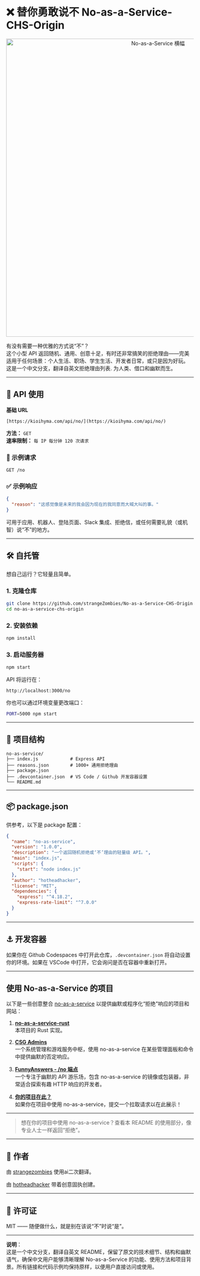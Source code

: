 # ❌ 替你勇敢说不 No-as-a-Service-CHS-Origin

<p align="center">
  <img src="https://raw.githubusercontent.com/hotheadhacker/no-as-a-service/main/assets/imgs/naas-with-no-logo-bunny.png" width="800" alt="No-as-a-Service 横幅" width="70%"/>
</p>

有没有需要一种优雅的方式说“不”？  
这个小型 API 返回随机、通用、创意十足，有时还非常搞笑的拒绝理由——完美适用于任何场景：个人生活、职场、学生生活、开发者日常，或只是因为好玩。
这是一个中文分支，翻译自英文拒绝理由列表.
为人类、借口和幽默而生。

---

## 🚀 API 使用

**基础 URL**  
```
[https://kioihyma.com/api/no/](https://kioihyma.com/api/no/)
```

**方法：** `GET`  
**速率限制：** `每 IP 每分钟 120 次请求`

### 🔄 示例请求
```http
GET /no
```

### ✅ 示例响应
```json
{
  "reason": "这感觉像是未来的我会因为现在的我同意而大喊大叫的事。"
}
```

可用于应用、机器人、登陆页面、Slack 集成、拒绝信，或任何需要礼貌（或机智）说“不”的地方。

---

## 🛠️ 自托管

想自己运行？它轻量且简单。

### 1. 克隆仓库
```bash
git clone https://github.com/strangeZombies/No-as-a-Service-CHS-Origin.git
cd no-as-a-service-chs-origin
```

### 2. 安装依赖
```bash
npm install
```

### 3. 启动服务器
```bash
npm start
```

API 将运行在：
```
http://localhost:3000/no
```

你也可以通过环境变量更改端口：
```bash
PORT=5000 npm start
```

---

## 📁 项目结构

```
no-as-service/
├── index.js            # Express API
├── reasons.json        # 1000+ 通用拒绝理由
├── package.json
├── .devcontainer.json  # VS Code / Github 开发容器设置
└── README.md
```

---

## 📦 package.json

供参考，以下是 package 配置：

```json
{
  "name": "no-as-service",
  "version": "1.0.0",
  "description": "一个返回随机拒绝或‘不’理由的轻量级 API。",
  "main": "index.js",
  "scripts": {
    "start": "node index.js"
  },
  "author": "hotheadhacker",
  "license": "MIT",
  "dependencies": {
    "express": "^4.18.2",
    "express-rate-limit": "^7.0.0"
  }
}
```

---

## ⚓ 开发容器

如果你在 Github Codespaces 中打开此仓库，`.devcontainer.json` 将自动设置你的环境。如果在 VSCode 中打开，它会询问是否在容器中重新打开。

---

## 使用 No-as-a-Service 的项目

以下是一些创意整合 [no-as-a-service](https://naas.isalman.dev/no) 以提供幽默或程序化“拒绝”响应的项目和网站：

1. **[no-as-a-service-rust](https://github.com/ZAZPRO/no-as-a-service-rust)**  
   本项目的 Rust 实现。

2. **[CSG Admins](https://csg-admins.de)**  
   一个系统管理和游戏服务中枢，使用 no-as-a-service 在某些管理面板和命令中提供幽默的否定响应。

3. **[FunnyAnswers - /no 端点](https://www.funnyanswers.lol/no)**  
   一个专注于幽默的 API 游乐场，包含 no-as-a-service 的镜像或包装器，非常适合探索有趣 HTTP 响应的开发者。

4. **[你的项目在此？](quare://github.com/YOUR_REPO)**  
   如果你在项目中使用 no-as-a-service，提交一个拉取请求以在此展示！

---

> 想在你的项目中使用 no-as-a-service？查看本 README 的使用部分，像专业人士一样返回“拒绝”。

---

## 👤 作者

由 [strangezombies](https://github.com/strangezombies) 使用ai二次翻译。

由 [hotheadhacker](https://github.com/hotheadhacker) 带着创意固执创建。

---

## 📄 许可证

MIT —— 随便做什么，就是别在该说“不”时说“是”。

---

**说明**：  
这是一个中文分支，翻译自英文 README，保留了原文的技术细节、结构和幽默语气，确保中文用户能够清晰理解 No-as-a-Service 的功能、使用方法和项目背景。所有链接和代码示例均保持原样，以便用户直接访问或使用。
